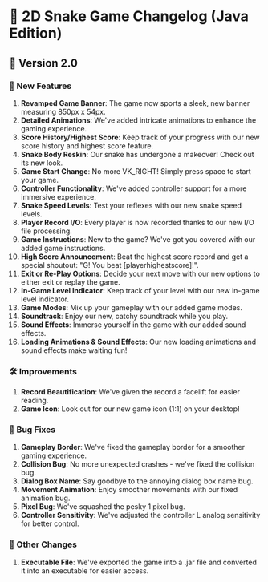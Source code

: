 # 🐍 2D Snake Game Changelog (Java Edition)

## 🚀 Version 2.0

### 🎉 New Features
1. **Revamped Game Banner**: The game now sports a sleek, new banner measuring 850px x 54px.
2. **Detailed Animations**: We've added intricate animations to enhance the gaming experience.
3. **Score History/Highest Score**: Keep track of your progress with our new score history and highest score feature.
4. **Snake Body Reskin**: Our snake has undergone a makeover! Check out its new look.
5. **Game Start Change**: No more VK_RIGHT! Simply press space to start your game.
6. **Controller Functionality**: We've added controller support for a more immersive experience.
7. **Snake Speed Levels**: Test your reflexes with our new snake speed levels.
8. **Player Record I/O**: Every player is now recorded thanks to our new I/O file processing.
9. **Game Instructions**: New to the game? We've got you covered with our added game instructions.
10. **High Score Announcement**: Beat the highest score record and get a special shoutout: "G! You beat [playerhighestscore]!".
11. **Exit or Re-Play Options**: Decide your next move with our new options to either exit or replay the game.
12. **In-Game Level Indicator**: Keep track of your level with our new in-game level indicator.
13. **Game Modes**: Mix up your gameplay with our added game modes.
14. **Soundtrack**: Enjoy our new, catchy soundtrack while you play.
15. **Sound Effects**: Immerse yourself in the game with our added sound effects.
16. **Loading Animations & Sound Effects**: Our new loading animations and sound effects make waiting fun!

### 🛠️ Improvements
1. **Record Beautification**: We've given the record a facelift for easier reading.
2. **Game Icon**: Look out for our new game icon (1:1) on your desktop!

### 🐞 Bug Fixes
1. **Gameplay Border**: We've fixed the gameplay border for a smoother gaming experience.
2. **Collision Bug**: No more unexpected crashes - we've fixed the collision bug.
3. **Dialog Box Name**: Say goodbye to the annoying dialog box name bug.
4. **Movement Animation**: Enjoy smoother movements with our fixed animation bug.
5. **Pixel Bug**: We've squashed the pesky 1 pixel bug.
6. **Controller Sensitivity**: We've adjusted the controller L analog sensitivity for better control.

### 🔄 Other Changes
1. **Executable File**: We've exported the game into a .jar file and converted it into an executable for easier access.
